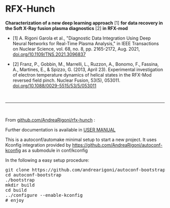 # RFX-Hunch

**Characterization of a new deep learning approach** [1] **for data recovery in the Soft X-Ray fusion plasma diagnostics** [2] **in RFX-mod**

- [1] A. Rigoni Garola et al., "Diagnostic Data Integration Using Deep Neural Networks for Real-Time Plasma Analysis," in IEEE Transactions on Nuclear Science, vol. 68, no. 8, pp. 2165-2172, Aug. 2021, [doi.org/10.1109/TNS.2021.3096837](https://doi.org/10.1109/TNS.2021.3096837)

- [2] Franz, P., Gobbin, M., Marrelli, L., Ruzzon, A., Bonomo, F., Fassina, A., Martines, E., & Spizzo, G. (2013, April 23). Experimental investigation of electron temperature dynamics of helical states in the RFX-Mod reversed field pinch. Nuclear Fusion, 53(5), 053011. [doi.org/10.1088/0029-5515/53/5/053011](https://doi.org/10.1088/0029-5515/53/5/053011)

&nbsp;

-----------------------------------------------------------------


&nbsp;

From [github.com/AndreaRigoni/rfx-hunch](https://github.com/AndreaRigoni/rfx-hunch) :



Further documentation is available in [USER MANUAL](doc/README.md)



This is a autoconf/automake minimal setup to start a new project. It uses Kconfig integration 
provided by https://github.com/AndreaRigoni/autoconf-kconfig as a submodule in conf/kconfig

In the following a easy setup procedure:

<pre>
git clone https://github.com/andrearigoni/autoconf-bootstrap.git
cd autoconf-bootstrap
./bootstrap
mkdir build
cd build
../configure --enable-kconfig
# enjoy
</pre>

